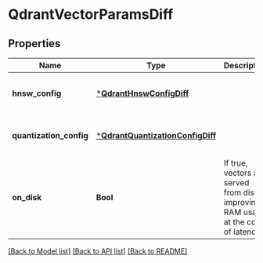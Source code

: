 # QdrantVectorParamsDiff


## Properties
Name | Type | Description | Notes
------------ | ------------- | ------------- | -------------
**hnsw_config** | [***QdrantHnswConfigDiff**](QdrantHnswConfigDiff.md) |  | [optional] [default to nothing]
**quantization_config** | [***QdrantQuantizationConfigDiff**](QdrantQuantizationConfigDiff.md) |  | [optional] [default to nothing]
**on_disk** | **Bool** | If true, vectors are served from disk, improving RAM usage at the cost of latency | [optional] [default to nothing]


[[Back to Model list]](../README.md#models) [[Back to API list]](../README.md#api-endpoints) [[Back to README]](../README.md)


